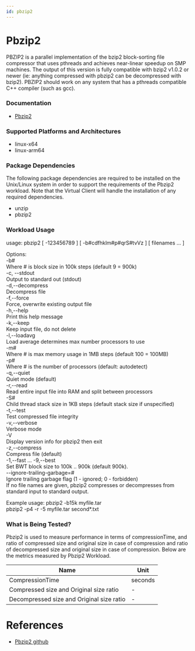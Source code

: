 ```yaml
---
id: pbzip2
---
```


# Pbzip2
PBZIP2 is a parallel implementation of the bzip2 block-sorting file compressor that uses pthreads and achieves near-linear speedup on SMP machines. The output of this version is fully compatible with bzip2 v1.0.2 or newer (ie: anything compressed with pbzip2 can be decompressed with bzip2). PBZIP2 should work on any system that has a pthreads compatible C++ compiler (such as gcc).

### Documentation
* [Pbzip2](http://compression.ca/pbzip2/)

### Supported Platforms and Architectures
* linux-x64
* linux-arm64

### Package Dependencies
The following package dependencies are required to be installed on the Unix/Linux system in order to support the requirements
of the Pbzip2 workload. Note that the Virtual Client will handle the installation of any required dependencies.

* unzip
* pbzip2

### Workload Usage 
usage: pbzip2 [ -123456789 ] [ -b#cdfhklm#p#qrS#tvVz ] [ filenames ... ]

Options: <br/>
-b# <br/>
Where # is block size in 100k steps (default 9 = 900k) <br/>
-c, --stdout <br/>
Output to standard out (stdout) <br/>
-d,--decompress <br/>
Decompress file <br/>
-f,--force <br/>
Force, overwrite existing output file <br/>
-h,--help <br/>
Print this help message <br/>
-k,--keep <br/>
Keep input file, do not delete <br/>
-l,--loadavg <br/>
Load average determines max number processors to use <br/>
-m# <br/>
Where # is max memory usage in 1MB steps (default 100 = 100MB) <br/>
-p# <br/>
Where # is the number of processors (default: autodetect) <br/>
-q,--quiet <br/>
Quiet mode (default) <br/>
-r,--read <br/>
Read entire input file into RAM and split between processors <br/>
-S# <br/>
Child thread stack size in 1KB steps (default stack size if unspecified) <br/>
-t,--test <br/>
Test compressed file integrity <br/>
-v,--verbose <br/>
Verbose mode <br/>
-V <br/>
Display version info for pbzip2 then exit <br/>
-z,--compress <br/>
Compress file (default) <br/>
-1,--fast ... -9,--best <br/>
Set BWT block size to 100k .. 900k (default 900k). <br/>
--ignore-trailing-garbage=# <br/>
Ignore trailing garbage flag (1 - ignored; 0 - forbidden) <br/>
If no file names are given, pbzip2 compresses or decompresses from standard input to standard output.

Example usage:
  pbzip2 -b15k myfile.tar <br/>
  pbzip2 -p4 -r -5 myfile.tar second*.txt



### What is Being Tested?
Pbzip2 is used to measure performance in terms of compressionTime, and ratio of compressed size and original size in case of compression and ratio of decompressed size and original size in case of compression. Below are the metrics measured by Pbzip2 Workload.

| Name                                  |   Unit     |
|--------------------------------------|-----------|
| CompressionTime         | seconds  |
| Compressed size and Original size ratio        | -  |
| Decompressed size and Original size ratio | - |

# References
* [Pbzip2 github](http://compression.ca/pbzip2/)